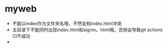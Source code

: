 # myweb

* 不能以index作为文件夹名哦，不然会和index.html冲突 
* 主目录下不能同时出现index.html和signin。html哦，否侧会导致git actions CI不成功
* 